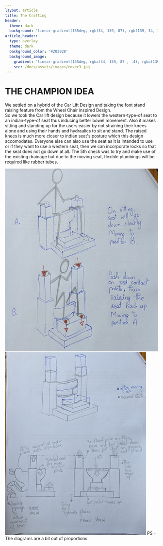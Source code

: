 ```yaml
---
layout: article
title: The Crafting
header:
  theme: dark
  background: 'linear-gradient(135deg, rgb(34, 139, 87), rgb(139, 34, 139))'
article_header:
  type: overlay
  theme: dark
  background_color: '#203028'
  background_image:
    gradient: 'linear-gradient(135deg, rgba(34, 139, 87 , .4), rgba(139, 34, 139, .4))'
    src: /docs/assets/images/cover3.jpg
---
```

# THE CHAMPION IDEA
We settled on a hybrid of the Car Lift Design and taking the foot stand raising feature from the Wheel Chair inspired Design.         
So we took the Car lift design because it lowers the western-type-of seat to an indian-type-of seat thus inducing better bowel movement. Also it makes sitting and standing up for the users easier by not straining their knees alone and using their hands and hydraulics to sit and stand. The raised knees is much more closer to indian seat's posture which this design accomodates. Everyone else can also use the seat as it is intended to use or if they want to use a western seat, then we can incorporate locks so that the seat does not go down at all. The 5th check was to try and make use of the existing drainage but due to the moving seat, flexible plumbings will be required like rubber tubes. 

<img src="https://github.com/AayushKadam/Design-and-Innovation/blob/master/assets/images/sketches/PXL_20201214_142303094.jpg?raw=1" height = "600"/>
<img src="https://github.com/AayushKadam/Design-and-Innovation/blob/master/assets/images/sketches/PXL_20201214_141156647.jpg?raw=1" height = "600"/>
PS - The diagrams are a bit out of proportions
